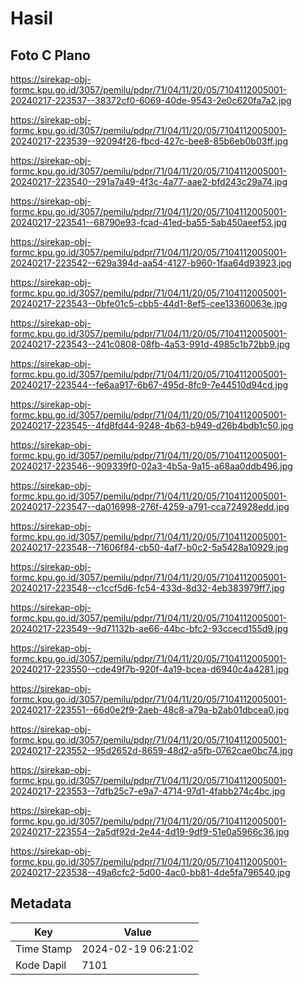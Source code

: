 # Hasil

## Foto C Plano

https://sirekap-obj-formc.kpu.go.id/3057/pemilu/pdpr/71/04/11/20/05/7104112005001-20240217-223537--38372cf0-6069-40de-9543-2e0c620fa7a2.jpg

https://sirekap-obj-formc.kpu.go.id/3057/pemilu/pdpr/71/04/11/20/05/7104112005001-20240217-223539--92094f26-fbcd-427c-bee8-85b6eb0b03ff.jpg

https://sirekap-obj-formc.kpu.go.id/3057/pemilu/pdpr/71/04/11/20/05/7104112005001-20240217-223540--291a7a49-4f3c-4a77-aae2-bfd243c29a74.jpg

https://sirekap-obj-formc.kpu.go.id/3057/pemilu/pdpr/71/04/11/20/05/7104112005001-20240217-223541--68790e93-fcad-41ed-ba55-5ab450aeef53.jpg

https://sirekap-obj-formc.kpu.go.id/3057/pemilu/pdpr/71/04/11/20/05/7104112005001-20240217-223542--629a394d-aa54-4127-b960-1faa64d93923.jpg

https://sirekap-obj-formc.kpu.go.id/3057/pemilu/pdpr/71/04/11/20/05/7104112005001-20240217-223543--0bfe01c5-cbb5-44d1-8ef5-cee13360063e.jpg

https://sirekap-obj-formc.kpu.go.id/3057/pemilu/pdpr/71/04/11/20/05/7104112005001-20240217-223543--241c0808-08fb-4a53-991d-4985c1b72bb9.jpg

https://sirekap-obj-formc.kpu.go.id/3057/pemilu/pdpr/71/04/11/20/05/7104112005001-20240217-223544--fe6aa917-6b67-495d-8fc9-7e44510d94cd.jpg

https://sirekap-obj-formc.kpu.go.id/3057/pemilu/pdpr/71/04/11/20/05/7104112005001-20240217-223545--4fd8fd44-9248-4b63-b949-d26b4bdb1c50.jpg

https://sirekap-obj-formc.kpu.go.id/3057/pemilu/pdpr/71/04/11/20/05/7104112005001-20240217-223546--909339f0-02a3-4b5a-9a15-a68aa0ddb496.jpg

https://sirekap-obj-formc.kpu.go.id/3057/pemilu/pdpr/71/04/11/20/05/7104112005001-20240217-223547--da016998-276f-4259-a791-cca724928edd.jpg

https://sirekap-obj-formc.kpu.go.id/3057/pemilu/pdpr/71/04/11/20/05/7104112005001-20240217-223548--71606f84-cb50-4af7-b0c2-5a5428a10929.jpg

https://sirekap-obj-formc.kpu.go.id/3057/pemilu/pdpr/71/04/11/20/05/7104112005001-20240217-223548--c1ccf5d6-fc54-433d-8d32-4eb383979ff7.jpg

https://sirekap-obj-formc.kpu.go.id/3057/pemilu/pdpr/71/04/11/20/05/7104112005001-20240217-223549--9d71132b-ae66-44bc-bfc2-93ccecd155d9.jpg

https://sirekap-obj-formc.kpu.go.id/3057/pemilu/pdpr/71/04/11/20/05/7104112005001-20240217-223550--cde49f7b-920f-4a19-bcea-d6940c4a4281.jpg

https://sirekap-obj-formc.kpu.go.id/3057/pemilu/pdpr/71/04/11/20/05/7104112005001-20240217-223551--66d0e2f9-2aeb-48c8-a79a-b2ab01dbcea0.jpg

https://sirekap-obj-formc.kpu.go.id/3057/pemilu/pdpr/71/04/11/20/05/7104112005001-20240217-223552--95d2652d-8659-48d2-a5fb-0762cae0bc74.jpg

https://sirekap-obj-formc.kpu.go.id/3057/pemilu/pdpr/71/04/11/20/05/7104112005001-20240217-223553--7dfb25c7-e9a7-4714-97d1-4fabb274c4bc.jpg

https://sirekap-obj-formc.kpu.go.id/3057/pemilu/pdpr/71/04/11/20/05/7104112005001-20240217-223554--2a5df92d-2e44-4d19-9df9-51e0a5966c36.jpg

https://sirekap-obj-formc.kpu.go.id/3057/pemilu/pdpr/71/04/11/20/05/7104112005001-20240217-223538--49a6cfc2-5d00-4ac0-bb81-4de5fa796540.jpg


## Metadata

| Key        | Value               |
| ---------- | ------------------- |
| Time Stamp | 2024-02-19 06:21:02 |
| Kode Dapil | 7101                |



